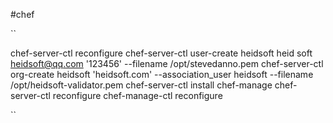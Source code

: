 #chef

``

chef-server-ctl reconfigure
chef-server-ctl user-create heidsoft heid soft heidsoft@qq.com '123456' --filename /opt/stevedanno.pem
chef-server-ctl org-create heidsoft 'heidsoft.com' --association_user heidsoft --filename /opt/heidsoft-validator.pem
chef-server-ctl install chef-manage
chef-server-ctl reconfigure
chef-manage-ctl reconfigure

``